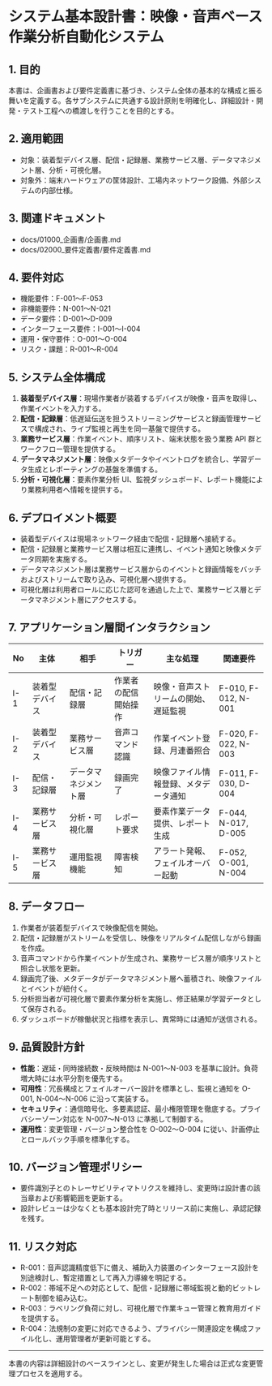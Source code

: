 # システム基本設計書：映像・音声ベース作業分析自動化システム

## 1. 目的
本書は、企画書および要件定義書に基づき、システム全体の基本的な構成と振る舞いを定義する。各サブシステムに共通する設計原則を明確化し、詳細設計・開発・テスト工程への橋渡しを行うことを目的とする。

## 2. 適用範囲
- 対象：装着型デバイス層、配信・記録層、業務サービス層、データマネジメント層、分析・可視化層。
- 対象外：端末ハードウェアの筐体設計、工場内ネットワーク設備、外部システムの内部仕様。

## 3. 関連ドキュメント
- docs/01000_企画書/企画書.md
- docs/02000_要件定義書/要件定義書.md

## 4. 要件対応
- 機能要件：F-001〜F-053
- 非機能要件：N-001〜N-021
- データ要件：D-001〜D-009
- インターフェース要件：I-001〜I-004
- 運用・保守要件：O-001〜O-004
- リスク・課題：R-001〜R-004

## 5. システム全体構成
1. **装着型デバイス層**：現場作業者が装着するデバイスが映像・音声を取得し、作業イベントを入力する。
2. **配信・記録層**：低遅延伝送を担うストリーミングサービスと録画管理サービスで構成され、ライブ監視と再生を同一基盤で提供する。
3. **業務サービス層**：作業イベント、順序リスト、端末状態を扱う業務 API 群とワークフロー管理を提供する。
4. **データマネジメント層**：映像メタデータやイベントログを統合し、学習データ生成とレポーティングの基盤を準備する。
5. **分析・可視化層**：要素作業分析 UI、監視ダッシュボード、レポート機能により業務利用者へ情報を提供する。

## 6. デプロイメント概要
- 装着型デバイスは現場ネットワーク経由で配信・記録層へ接続する。
- 配信・記録層と業務サービス層は相互に連携し、イベント通知と映像メタデータ同期を実施する。
- データマネジメント層は業務サービス層からのイベントと録画情報をバッチおよびストリームで取り込み、可視化層へ提供する。
- 可視化層は利用者ロールに応じた認可を通過した上で、業務サービス層とデータマネジメント層にアクセスする。

## 7. アプリケーション層間インタラクション
| No  | 主体           | 相手                 | トリガー             | 主な処理                             | 関連要件            |
| --- | -------------- | -------------------- | -------------------- | ------------------------------------ | ------------------- |
| I-1 | 装着型デバイス | 配信・記録層         | 作業者の配信開始操作 | 映像・音声ストリームの開始、遅延監視 | F-010, F-012, N-001 |
| I-2 | 装着型デバイス | 業務サービス層       | 音声コマンド認識     | 作業イベント登録、月連番照合         | F-020, F-022, N-003 |
| I-3 | 配信・記録層   | データマネジメント層 | 録画完了             | 映像ファイル情報登録、メタデータ通知 | F-011, F-030, D-004 |
| I-4 | 業務サービス層 | 分析・可視化層       | レポート要求         | 要素作業データ提供、レポート生成     | F-044, N-017, D-005 |
| I-5 | 業務サービス層 | 運用監視機能         | 障害検知             | アラート発報、フェイルオーバー起動   | F-052, O-001, N-004 |

## 8. データフロー
1. 作業者が装着型デバイスで映像配信を開始。
2. 配信・記録層がストリームを受信し、映像をリアルタイム配信しながら録画を作成。
3. 音声コマンドから作業イベントが生成され、業務サービス層が順序リストと照合し状態を更新。
4. 録画完了後、メタデータがデータマネジメント層へ蓄積され、映像ファイルとイベントが紐付く。
5. 分析担当者が可視化層で要素作業分析を実施し、修正結果が学習データとして保存される。
6. ダッシュボードが稼働状況と指標を表示し、異常時には通知が送信される。

## 9. 品質設計方針
- **性能**：遅延・同時接続数・反映時間は N-001〜N-003 を基準に設計。負荷増大時には水平分割を優先する。
- **可用性**：冗長構成とフェイルオーバー設計を標準とし、監視と通知を O-001, N-004〜N-006 に沿って実装する。
- **セキュリティ**：通信暗号化、多要素認証、最小権限管理を徹底する。プライバシーゾーン対応を N-007〜N-013 に準拠して制御する。
- **運用性**：変更管理・バージョン整合性を O-002〜O-004 に従い、計画停止とロールバック手順を標準化する。

## 10. バージョン管理ポリシー
- 要件識別子とのトレーサビリティマトリクスを維持し、変更時は設計書の該当章および影響範囲を更新する。
- 設計レビューは少なくとも基本設計完了時とリリース前に実施し、承認記録を残す。

## 11. リスク対応
- R-001：音声認識精度低下に備え、補助入力装置のインターフェース設計を別途検討し、暫定措置として再入力導線を明記する。
- R-002：帯域不足への対応として、配信・記録層に帯域監視と動的ビットレート制御を組み込む。
- R-003：ラベリング負荷に対し、可視化層で作業キュー管理と教育用ガイドを提供する。
- R-004：法規制の変更に対応できるよう、プライバシー関連設定を構成ファイル化し、運用管理者が更新可能とする。

---
本書の内容は詳細設計のベースラインとし、変更が発生した場合は正式な変更管理プロセスを適用する。
